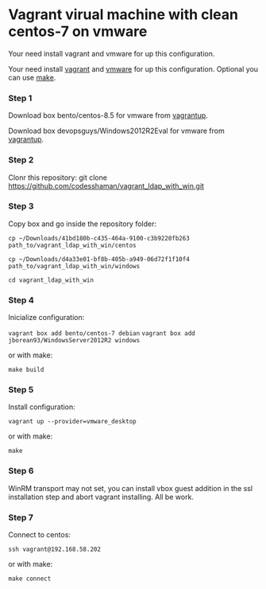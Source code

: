# Vagrant virual machine with clean centos-7 on vmware

Your need install vagrant and vmware for up this configuration.

Your need install [vagrant](https://github.com/hashicorp/vagrant-installers/releases/tag/v2.3.4.dev%2Bmain "vagrant") and  [vmware](https://www.vmware.com/ "vmware") for up this configuration. Optional you can use [make](https://www.gnu.org/software/make/ "make").

### Step 1

Download box bento/centos-8.5 for vmware from [vagrantup](https://app.vagrantup.com/bento/boxes/centos-8.5 "vagrantup").

Download box devopsguys/Windows2012R2Eval for vmware from [vagrantup](https://app.vagrantup.com/gusztavvargadr/boxes/windows-server "vagrantup").

### Step 2

Clonr this repository: git clone https://github.com/codesshaman/vagrant_ldap_with_win.git

### Step 3

Copy box and go inside the repository folder:

``cp ~/Downloads/41bd180b-c435-464a-9100-c3b9220fb263 path_to/vagrant_ldap_with_win/centos``

``cp ~/Downloads/d4a33e01-bf8b-405b-a949-06d72f1f10f4 path_to/vagrant_ldap_with_win/windows``

``cd vagrant_ldap_with_win``

### Step 4

Inicialize configuration:

``vagrant box add bento/centos-7 debian``
``vagrant box add jborean93/WindowsServer2012R2 windows``

or with make:

``make build``

### Step 5

Install configuration:

``vagrant up --provider=vmware_desktop``

or with make:

``make``

### Step 6

WinRM transport may not set, you can install vbox guest addition in the ssl installation step and abort vagrant installing. All be work.

### Step 7

Connect to centos:

``ssh vagrant@192.168.58.202``

or with make:

``make connect``
